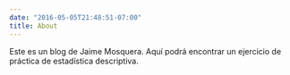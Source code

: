 ```yaml
---
date: "2016-05-05T21:48:51-07:00"
title: About
---
```


Este es un blog de Jaime Mosquera. Aquí podrá encontrar un ejercicio de práctica de estadística descriptiva.
